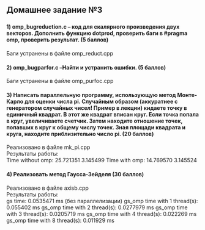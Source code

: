 ## Домашнее задание №3


###   
#### 1) omp_bugreduction.c – код для скалярного произведения двух векторов. Дополнить функцию dotprod, проверить баги в #pragma omp, проверить результат. (5 баллов)    
Баги устранены в файле omp_reduct.cpp
#### 2) omp_bugparfor.c –Найти и устранить ошибки. (5 баллов)   
Баги устранены в файле omp_purfoc.cpp

#### 3) Написать параллельную программу, использующую метод Монте-Карло для оценки числа pi. Случайным образом (аккуратнее с генератором случайных чисел! Пример в лекции) кидаете точку в единичный квадрат. В этот же квадрат вписан круг. Если точка попала в круг, увеличиваете счетчик. Затем находите отношение точек, попавших в круг к общему числу точек. Зная площади квадрата и круга, находите приблизительно число pi. (20 баллов)   
Реализовано в файле mk_pi.cpp   
Результаты работы:    
Time without omp: 25.721351 
3.145499
Time with omp: 14.769570 
3.145524

#### 4) Реализовать метод Гаусса-Зейделя (30 баллов)   
Реализовано в файле axisb.cpp   
Результаты работы:    
gs time: 0.0535471 ms (без параллелизации)
gs_omp time with 1 thread(s): 0.055402 ms
gs_omp time with 2 thread(s): 0.0277979 ms
gs_omp time with 3 thread(s): 0.0205719 ms
gs_omp time with 4 thread(s): 0.022269 ms
gs_omp time with 8 thread(s): 0.011929 ms
